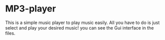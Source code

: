 # MP3-player
This is a simple music player to play music easily.
All you have to do is just select and play your desired music!
you can see the Gui interface in the files.
